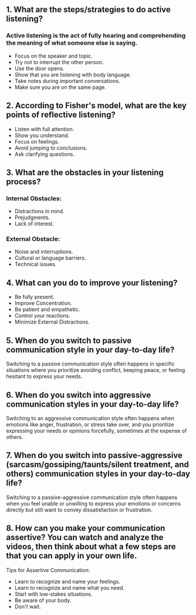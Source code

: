 ## 1. What are the steps/strategies to do active listening?

### Active listening is the act of fully hearing and comprehending the meaning of what someone else is saying.
- Focus on the speaker and topic.
- Try not to interrupt the other person.
- Use the door opens.
- Show that you are listening with body language.
- Take notes during important conversations.
- Make sure you are on the same page.

## 2. According to Fisher's model, what are the key points of reflective listening?
- Listen with full attention.
- Show you understand.
- Focus on feelings.
- Avoid jumping to conclusions.
- Ask clarifying questions.

## 3. What are the obstacles in your listening process?

### Internal Obstacles:
- Distractions in mind.
- Prejudgments.
- Lack of interest.
### External Obstacle:
- Noise and interruptions.
- Cultural or language barriers.
- Technical issues.

## 4. What can you do to improve your listening?
- Be fully present.
- Improve Concentration.
- Be patient and empathetic.
- Control your reactions.
- Minimize External Distractions.

## 5. When do you switch to passive communication style in your day-to-day life?

Switching to a passive communication style often happens in specific situations where you prioritize avoiding conflict, keeping peace, or feeling hesitant to express your needs.

## 6. When do you switch into aggressive communication styles in your day-to-day life?

Switching to an aggressive communication style often happens when emotions like anger, frustration, or stress take over, and you prioritize expressing your needs or opinions forcefully, sometimes at the expense of others.

## 7. When do you switch into passive-aggressive (sarcasm/gossiping/taunts/silent treatment, and others) communication styles in your day-to-day life?

Switching to a passive-aggressive communication style often happens when you feel unable or unwilling to express your emotions or concerns directly but still want to convey dissatisfaction or frustration. 

## 8. How can you make your communication assertive? You can watch and analyze the videos, then think about what a few steps are that you can apply in your own life.

Tips for Assertive Communication:
- Learn to recognize and name your feelings.
- Learn to recognize and name what you need.
- Start with low-stakes situations.
- Be aware of your body.
- Don't wait.
